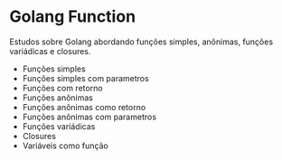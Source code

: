 # Golang Function
Estudos sobre Golang abordando funções simples, anônimas, funções variádicas e closures.

* Funções simples
* Funções simples com parametros
* Funções com retorno
* Funções anônimas
* Funções anônimas como retorno
* Funções anônimas com parametros
* Funções variádicas
* Closures
* Variáveis como função
